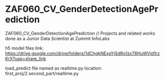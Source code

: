 # ZAF060_CV_GenderDetectionAgePrediction
ZAF060_CV_GenderDetectionAgePrediction // Projects and related works done as a Junior Data Scientist at Zummit InfoLabs

h5 model files link: https://drive.google.com/drive/folders/1dChgkNExpYjSdRo1zx78HuWVjd1rzKrX?usp=share_link

load_predict file named as realtime.py location: first_proj/2.second_part/realtime.py
